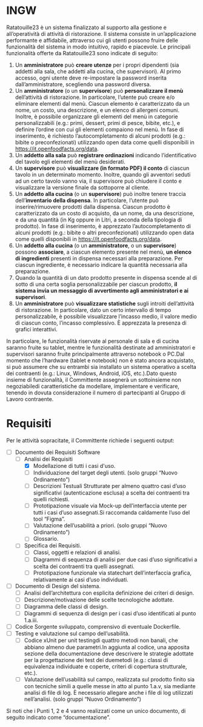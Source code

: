 # INGW

Ratatouille23 è  un   sistema  finalizzato  al  supporto  alla  gestione  e  all’operatività  di  attività  di ristorazione. Il sistema consiste in un’applicazione performante e affidabile,  attraverso  cui  gli  utenti possono fruire delle funzionalità del sistema in modo intuitivo, rapido e piacevole. Le principali funzionalità offerte da Ratatouille23 sono indicate di seguito:


1. Un **amministratore** può **creare utenze** per i propri dipendenti (sia addetti alla sala, che addetti alla  cucina,  che  supervisori).  Al  primo  accesso,  ogni  utente  deve  re-impostare  la  password inserita dall’amministratore, scegliendo una password diversa.
3. Un **amministratore** (o un **supervisore**) può **personalizzare il menù** dell’attività di ristorazione. In particolare,  l’utente  può  creare  e/o  eliminare  elementi  dal  menù.  Ciascun  elemento  è caratterizzato da un nome, un costo, una descrizione, e un elenco di allergeni comuni. Inoltre, è possibile organizzare gli elementi del menù in categorie personalizzabili (e.g.: primi, dessert, primi di pesce, bibite, etc.), e definire l’ordine con cui gli elementi compaiono nel menù. In fase di  inserimento,  è  richiesto  l’autocompletamento    di    alcuni    prodotti    (e.g.:    bibite    o preconfezionati) utilizzando open data come quelli disponibili in https://it.openfoodfacts.org/data.
6. Un **addetto alla sala** può **registrare ordinazioni** indicando l’identificativo del tavolo egli elementi del menù desiderati.
8. Un **supervisore** può **visualizzare (in formato PDF) il conto** di ciascun tavolo in un determinato momento. Inoltre, quando gli avventori seduti ad un certo tavolo vanno via, il supervisore può chiudere il conto e visualizzare la versione finale da sottoporre al cliente.
9. Un  **addetto  alla  cucina**  (o  un  **supervisore**)  può  inoltre tenere traccia dell’**inventario della dispensa**. In particolare, l’utente può inserire/rimuovere prodotti dalla dispensa. Ciascun prodotto  è  caratterizzato  da  un  costo  di  acquisto,  da  un  nome,  da  una  descrizione,  e  da  una quantità (in Kg oppure in Litri, a seconda della tipologia di prodotto). In fase di inserimento, è apprezzato  l’autocompletamento  di  alcuni  prodotti  (e.g.:  bibite  o  altri  preconfezionati) utilizzando open data come quelli disponibili in https://it.openfoodfacts.org/data.
10. Un  **addetto  alla  cucina** (o  un  **amministratore**, o  un  **supervisore**)  possono  **associare**,  a  ciascun elemento  presente  nel  menù, **un  elenco  di  ingredienti**  presenti  in  dispensa  necessari  alla preparazione.  Per  ciascun  ingrediente,  è  necessario  indicare  la  quantità  necessaria  alla preparazione.
12. Quando  la  quantità  di  un  dato  prodotto  presente  in  dispensa  scende  al  di  sotto  di  una  certa soglia personalizzabile per ciascun prodotto, **il sistema invia un messaggio di avvertimento agli amministratori e ai supervisori**.
17. Un  **amministratore**  può  **visualizzare  statistiche** sugli introiti dell’attività di ristorazione. In particolare, dato un certo intervallo di tempo personalizzabile, è possibile visualizzare l’incasso medio, il valore medio di ciascun conto, l’incasso complessivo. È apprezzata la presenza di grafici interattivi.


In particolare, le funzionalità riservate al personale di sala e di cucina saranno fruite su tablet, mentre  le funzionalità  destinate  ad  amministratori  e  supervisori  saranno  fruite  principalmente  attraverso notebook o PC.Dal momento che l’hardware (tablet e notebook) non è stato ancora acquistato, si può assumere  che  su  entrambi  sia  installato  un  sistema  operativo  a  scelta  dei  contraenti  (e.g.:  Linux, Windows, Android, iOS, etc.).Dato  questo  insieme  di  funzionalità,  il  Committente  assegnerà  un  sottoinsieme non  negoziabiledi caratteristiche da modellare, implementare e verificare, tenendo in dovuta considerazione il numero di partecipanti al Gruppo di Lavoro contraente.

# Requisiti

Per le attività sopracitate, il Committente richiede i seguenti output:


- [ ] Documento dei Requisiti Software
  - [ ] Analisi dei Requisiti
    - [X] Modellazione di tutti i casi d'uso.
    - [ ] Individuazione del target degli utenti. (solo gruppi “Nuovo Ordinamento”)
    - [ ] Descrizioni Testuali Strutturate per almeno quattro casi d’uso significativi (autenticazione esclusa) a scelta dei contraenti tra quelli richiesti.
    - [ ] Prototipazione visuale via Mock-up dell’interfaccia utente per tutti i casi d’uso assegnati.Si raccomanda caldamente l’uso del tool “Figma”.
    - [ ] Valutazione dell’usabilità a priori. (solo gruppi “Nuovo Ordinamento”)
    - [ ] Glossario.
  - [ ] Specifica dei Requisiti.
    - [ ] Classi, oggetti e relazioni di analisi.
    - [ ] Diagrammi di sequenza di analisi per due casi d’uso significativi a scelta dei contraenti tra quelli assegnati.
    - [ ] Prototipazione funzionale via statechart dell’interfaccia grafica, relativamente ai casi d’uso individuati.
- [ ] Documento di Design del sistema.
  - [ ] Analisi dell’architettura con esplicita definizione dei criteri di design.
  - [ ] Descrizione/motivazione delle scelte tecnologiche adottate.
  - [ ] Diagramma delle classi di design.
  - [ ] Diagrammi di sequenza di design per i casi d’uso identificati al punto 1.a.iii.
- [ ] Codice Sorgente sviluppato, comprensivo di eventuale Dockerfile.
- [ ] Testing e valutazione sul campo dell’usabilità.
  - [ ] Codice xUnit per unit testingdi quattro metodi non banali, che abbiano almeno due parametri.In aggiunta al codice, una apposita sezione della documentazione deve descrivere le strategie adottate per la progettazione dei test dei duemetodi (e.g.: classi di equivalenza individuate e coperte, criteri di copertura strutturale, etc.).
  - [ ] Valutazione dell’usabilità sul campo, realizzata sul prodotto finito sia con tecniche simili a quelle messe in atto al punto 1.a.v, sia mediante analisi di file di log. È necessario allegare anche i file di log utilizzati nell’analisi. (solo gruppi “Nuovo Ordinamento”)
  
Si  noti  che  i  Punti  1,  2  e  4  vanno  realizzati  come  un  unico  documento,  di  seguito  indicato  come “documentazione”.


